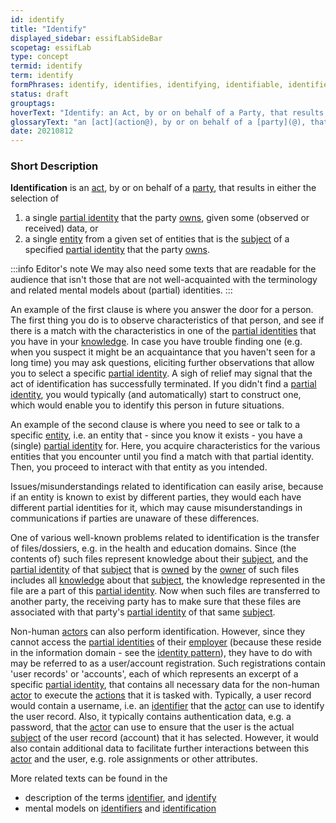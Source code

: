 ```yaml
---
id: identify
title: "Identify"
displayed_sidebar: essifLabSideBar
scopetag: essifLab
type: concept
termid: identify
term: identify
formPhrases: identify, identifies, identifying, identifiable, identified, identification
status: draft
grouptags:
hoverText: "Identify: an Act, by or on behalf of a Party, that results in the selection of either (a) a single Partial identity that the party Owns, given some (observed or received) data, or (b) a single Entity from a given set of entities that is the Subject of a specified Partial identity that the party Owns."
glossaryText: "an [act](action@), by or on behalf of a [party](@), that results in the selection of either\n- a single [partial identity](@) that the party [owns](@), given some (observed or received) data, or\n- a single [entity](@) from a given set of entities that is the [subject](@) of a specified [partial identity](@) that the party [owns](@)."
date: 20210812
---
```


### Short Description
**Identification** is an [act](action@), by or on behalf of a [party](@), that results in either the selection of
1. a single [partial identity](@) that the party [owns](@), given some (observed or received) data, or
2. a single [entity](@) from a given set of entities that is the [subject](@) of a specified [partial identity](@) that the party [owns](@).

:::info Editor's note
We may also need some texts that are readable for the audience that isn't those that are not well-acquainted with the terminology and related mental models about (partial) identities.
:::

An example of the first clause is where you answer the door for a person. The first thing you do is to observe characteristics of that person, and see if there is a match with the characteristics in one of the [partial identities](partial-identity@) that you have in your [knowledge](@). In case you have trouble finding one (e.g. when you suspect it might be an acquaintance that you haven't seen for a long time) you may ask questions, eliciting further observations that allow you to select a specific [partial identity](@). A sigh of relief may signal that the act of identification has successfully terminated. If you didn't find a [partial identity](@), you would typically (and automatically) start to construct one, which would enable you to identify this person in future situations.

An example of the second clause is where you need to see or talk to a specific [entity](@), i.e. an entity that - since you know it exists - you have a (single) [partial identity](@) for. Here, you acquire characteristics for the various entities that you encounter until you find a match with that partial identity. Then, you proceed to interact with that entity as you intended.

Issues/misunderstandings related to identification can easily arise, because if an entity is known to exist by different parties, they would each have different partial identities for it, which may cause misunderstandings in communications if parties are unaware of these differences.

One of various well-known problems related to identification is the transfer of files/dossiers, e.g. in the health and education domains. Since (the contents of) such files represent knowledge about their [subject](@), and the [partial identity](@) of that [subject](@) that is [owned](@) by the [owner](@) of such files includes all [knowledge](@) about that [subject](@), the knowledge represented in the file are a part of this [partial identity](@). Now when such files are transferred to another party, the receiving party has to make sure that these files are associated with that party's [partial identity](@) of that same [subject](@).

Non-human [actors](@) can also perform identification. However, since they cannot access the [partial identities](partial-identity@) of their [employer](@) (because these reside in the information domain - see the [identity pattern](identity@)), they have to do with may be referred to as a user/account registration. Such registrations contain 'user records' or 'accounts', each of which represents an excerpt of a specific [partial identity](@), that contains all necessary data for the non-human [actor](@) to execute the [actions](@) that it is tasked with. Typically, a user record would contain a username, i.e. an [identifier](@) that the [actor](@) can use to identify the user record. Also, it typically contains authentication data, e.g. a password, that the [actor](@) can use to ensure that the user is the actual [subject](@) of the user record (account) that it has selected. However, it would also contain additional data to facilitate further interactions between this [actor](@) and the user, e.g. role assignments or other attributes.

More related texts can be found in the
- description of the terms [identifier](@), and [identify](@)
- mental models on [identifiers](pattern-identifier@) and [identification](pattern-identification@)
